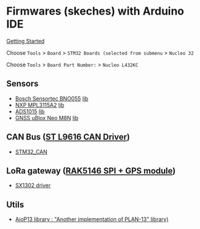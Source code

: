 # Firmwares (skeches) with Arduino IDE

[Getting Started](https://github.com/stm32duino/Arduino_Core_STM32?tab=readme-ov-file#getting-started)

Choose `Tools` > `Board` > `STM32 Boards (selected from submenu` > `Nucleo 32`

Choose  `Tools` > `Board Part Number:` > `Nucleo L432KC`

## Sensors

* [Bosch Sensortec BNO055](https://www.bosch-sensortec.com/products/smart-sensor-systems/bno055/) [lib](https://search.arduino.cc/search?q=bno055)
* [NXP MPL3115A2](https://www.nxp.com/docs/en/data-sheet/MPL3115A2.pdf) [lib](https://search.arduino.cc/search?q=MPL3115A2)
* [ADS1015](https://www.ti.com/product/ADS1015) [lib](https://search.arduino.cc/search?q=ADS1015)
* [GNSS uBlox Neo M8N](https://www.u-blox.com/en/product/neo-m8-series) [lib](https://www.arduino.cc/reference/en/libraries/neogps/)

## CAN Bus ([ST L9616 CAN Driver](https://www.st.com/en/automotive-analog-and-power/l9616.html))

* [STM32_CAN](https://www.arduino.cc/reference/en/libraries/stm32_can/)

## LoRa gateway ([RAK5146 SPI + GPS module](https://store.rakwireless.com/products/wislink-concentrator-module-sx1303-rak5146-lorawan?_pos=1&_sid=ff8527039&_ss=r&variant=39667784908998))

* [SX1302 driver](https://github.com/will127534/SX1302_Arduino_Library)

## Utils
* [AioP13 library : "Another implementation of PLAN-13" library)](https://github.com/dl9sec/AioP13)
